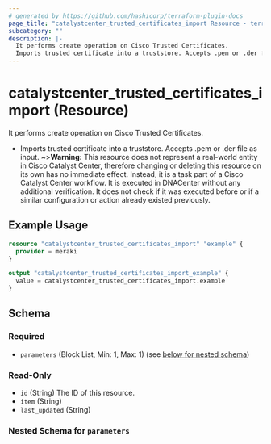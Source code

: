 ```yaml
---
# generated by https://github.com/hashicorp/terraform-plugin-docs
page_title: "catalystcenter_trusted_certificates_import Resource - terraform-provider-catalystcenter"
subcategory: ""
description: |-
  It performs create operation on Cisco Trusted Certificates.
  Imports trusted certificate into a truststore. Accepts .pem or .der file as input.
---
```


# catalystcenter_trusted_certificates_import (Resource)

It performs create operation on Cisco Trusted Certificates.

- Imports trusted certificate into a truststore. Accepts .pem or .der file as input.
~>**Warning:**
This resource does not represent a real-world entity in Cisco Catalyst Center, therefore changing or deleting this resource on its own has no immediate effect.
Instead, it is a task part of a Cisco Catalyst Center workflow. It is executed in DNACenter without any additional verification. It does not check if it was executed before or if a similar configuration or action already existed previously.

## Example Usage

```terraform
resource "catalystcenter_trusted_certificates_import" "example" {
  provider = meraki
}

output "catalystcenter_trusted_certificates_import_example" {
  value = catalystcenter_trusted_certificates_import.example
}
```

<!-- schema generated by tfplugindocs -->
## Schema

### Required

- `parameters` (Block List, Min: 1, Max: 1) (see [below for nested schema](#nestedblock--parameters))

### Read-Only

- `id` (String) The ID of this resource.
- `item` (String)
- `last_updated` (String)

<a id="nestedblock--parameters"></a>
### Nested Schema for `parameters`
